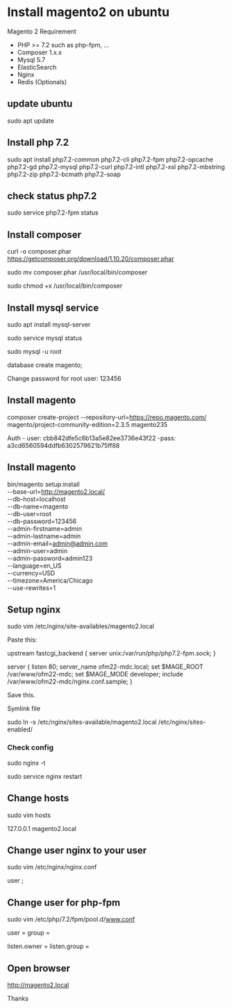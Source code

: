 # Install magento2 on ubuntu


Magento 2 Requirement
- PHP >= 7.2 such as php-fpm, ...
- Composer 1.x.x
- Mysql 5.7
- ElasticSearch
- Nginx
- Redis (Optionals)


## update ubuntu
sudo apt update

## Install php 7.2

sudo apt install php7.2-common php7.2-cli php7.2-fpm php7.2-opcache php7.2-gd php7.2-mysql php7.2-curl php7.2-intl php7.2-xsl php7.2-mbstring php7.2-zip php7.2-bcmath php7.2-soap

## check status php7.2
sudo service php7.2-fpm status

## Install composer

curl -o composer.phar https://getcomposer.org/download/1.10.20/composer.phar

sudo mv composer.phar /usr/local/bin/composer

sudo chmod +x /usr/local/bin/composer


## Install mysql service

sudo apt install mysql-server

sudo service mysql status

sudo mysql -u root

database create magento;

Change password for root user: 123456

## Install magento 

composer create-project --repository-url=https://repo.magento.com/ magento/project-community-edition=2.3.5 magento235

Auth - user: cbb842dfe5c6b13a5e82ee3736e43f22 -pass: a3cd6560594ddfb6302579621b75ff88

## Install magento

bin/magento setup:install \
--base-url=http://magento2.local/ \
--db-host=localhost \
--db-name=magento \
--db-user=root \
--db-password=123456 \
--admin-firstname=admin \
--admin-lastname=admin \
--admin-email=admin@admin.com \
--admin-user=admin \
--admin-password=admin123 \
--language=en_US \
--currency=USD \
--timezone=America/Chicago \
--use-rewrites=1

## Setup nginx

sudo vim /etc/nginx/site-availables/magento2.local

Paste this:
  
upstream fastcgi_backend {
        server  unix:/var/run/php/php7.2-fpm.sock;
}

server {
        listen                  80;
        server_name             ofm22-mdc.local;
        set $MAGE_ROOT          /var/www/ofm22-mdc;
        set $MAGE_MODE          developer;
        include                 /var/www/ofm22-mdc/nginx.conf.sample;
}


Save this.

Symlink file

sudo ln -s /etc/nginx/sites-available/magento2.local /etc/nginx/sites-enabled/

### Check config 

sudo nginx -t

sudo service nginx restart

## Change hosts

sudo vim hosts

127.0.0.1 magento2.local

## Change user nginx to your user

sudo vim /etc/nginx/nginx.conf

user <your user name>;

## Change user for php-fpm

sudo vim /etc/php/7.2/fpm/pool.d/www.conf

user = <your user name>
group = <your user name>

listen.owner = <your user name>
listen.group = <your user name>


## Open browser

http://magento2.local

Thanks
